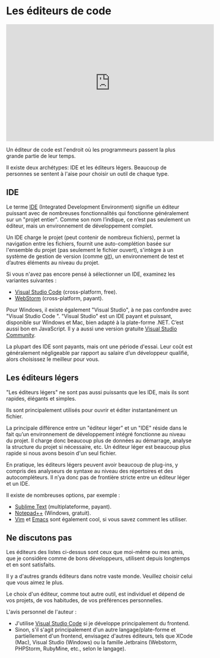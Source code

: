 # Les éditeurs de code 

<iframe width="560" height="315" src="https://www.youtube.com/embed/KNs-GfVmt3A" title="YouTube video player" frameborder="0" allow="accelerometer; autoplay; clipboard-write; encrypted-media; gyroscope; picture-in-picture" allowfullscreen></iframe>

Un éditeur de code est l'endroit où les programmeurs passent la plus grande partie de leur temps.

Il existe deux archétypes: IDE et les éditeurs légers. Beaucoup de personnes se sentent à l'aise pour choisir un outil de chaque type.

## IDE

Le terme [IDE](https://fr.wikipedia.org/wiki/Environnement_de_développement) (Integrated Development Environment) signifie un éditeur puissant avec de nombreuses fonctionnalités qui fonctionne généralement sur un "projet entier". Comme son nom l’indique, ce n’est pas seulement un éditeur, mais un environnement de développement complet.

Un IDE charge le projet (peut contenir de nombreux fichiers), permet la navigation entre les fichiers, fournit une auto-complétion basée sur l'ensemble du projet (pas seulement le fichier ouvert), s'intègre à un système de gestion de version (comme [git](https://git-scm.com/)), un environnement de test et d’autres éléments au niveau du projet.

Si vous n'avez pas encore pensé à sélectionner un IDE, examinez les variantes suivantes :

- [Visual Studio Code](https://code.visualstudio.com/) (cross-platform, free).
- [WebStorm](https://www.jetbrains.com/webstorm/) (cross-platform, payant).

Pour Windows, il existe également "Visual Studio", à ne pas confondre avec "Visual Studio Code ". "Visual Studio" est un IDE payant et puissant, disponible sur Windows et Mac, bien adapté à la plate-forme .NET. C’est aussi bon en JavaScript. Il y a aussi une version gratuite [Visual Studio Community](https://www.visualstudio.com/vs/community/).

La plupart des IDE sont payants, mais ont une période d'essai. Leur coût est généralement négligeable par rapport au salaire d’un développeur qualifié, alors choisissez le meilleur pour vous.

## Les éditeurs légers

"Les éditeurs légers" ne sont pas aussi puissants que les IDE, mais ils sont rapides, élégants et simples.

Ils sont principalement utilisés pour ouvrir et éditer instantanément un fichier.

La principale différence entre un "éditeur léger" et un "IDE" réside dans le fait qu’un environnement de développement intégré fonctionne au niveau du projet. Il charge donc beaucoup plus de données au démarrage, analyse la structure du projet si nécessaire, etc. Un éditeur léger est beaucoup plus rapide si nous avons besoin d'un seul fichier.

En pratique, les éditeurs légers peuvent avoir beaucoup de plug-ins, y compris des analyseurs de syntaxe au niveau des répertoires et des autocompléteurs. Il n’ya donc pas de frontière stricte entre un éditeur léger et un IDE.

Il existe de nombreuses options, par exemple :

- [Sublime Text](http://www.sublimetext.com) (multiplateforme, payant).
- [Notepad++](https://notepad-plus-plus.org/) (Windows, gratuit).
- [Vim](https://www.vim.org/) et [Emacs](https://www.gnu.org/software/emacs/) sont également cool, si vous savez comment les utiliser.


## Ne discutons pas

Les éditeurs des listes ci-dessus sont ceux que moi-même ou mes amis, que je considère comme de bons développeurs, utilisent depuis longtemps et en sont satisfaits.

Il y a d'autres grands éditeurs dans notre vaste monde. Veuillez choisir celui que vous aimez le plus.

Le choix d'un éditeur, comme tout autre outil, est individuel et dépend de vos projets, de vos habitudes, de vos préférences personnelles.

L'avis personnel de l'auteur :

- J'utilise [Visual Studio Code](https://code.visualstudio.com/) si je développe principalement du frontend.
- Sinon, s'il s'agit principalement d'un autre langage/plate-forme et partiellement d'un frontend, envisagez d'autres éditeurs, tels que XCode (Mac), Visual Studio (Windows) ou la famille Jetbrains (Webstorm, PHPStorm, RubyMine, etc., selon le langage).
